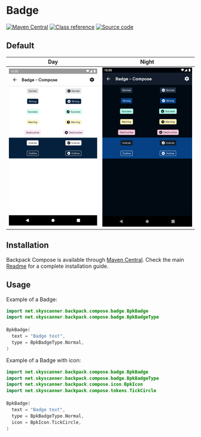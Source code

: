# Badge

[![Maven Central](https://img.shields.io/maven-central/v/net.skyscanner.backpack/backpack-compose)](https://search.maven.org/artifact/net.skyscanner.backpack/backpack-compose)
[![Class reference](https://img.shields.io/badge/Class%20reference-Android-blue)](https://backpack.github.io/android/backpack-compose/net.skyscanner.backpack.compose.badge)
[![Source code](https://img.shields.io/badge/Source%20code-GitHub-lightgrey)](https://github.com/Skyscanner/backpack-android/tree/main/backpack-compose/src/main/kotlin/net/skyscanner/backpack/compose/badge)

## Default

| Day | Night |
| --- | --- |
| <img src="https://raw.githubusercontent.com/Skyscanner/backpack-android/main/docs/compose/Badge/screenshots/default.png" alt="Badge component" width="375" /> |<img src="https://raw.githubusercontent.com/Skyscanner/backpack-android/main/docs/compose/Badge/screenshots/default_dm.png" alt="Badge component - dark mode" width="375" /> |

## Installation

Backpack Compose is available through [Maven Central](https://search.maven.org/artifact/net.skyscanner.backpack/backpack-compose). Check the main [Readme](https://github.com/skyscanner/backpack-android#installation) for a complete installation guide.

## Usage

Example of a Badge:

```Kotlin
import net.skyscanner.backpack.compose.badge.BpkBadge
import net.skyscanner.backpack.compose.badge.BpkBadgeType

BpkBadge(
  text = "Badge text",
  type = BpkBadgeType.Normal,
)
```

Example of a Badge with icon:

```Kotlin
import net.skyscanner.backpack.compose.badge.BpkBadge
import net.skyscanner.backpack.compose.badge.BpkBadgeType
import net.skyscanner.backpack.compose.icon.BpkIcon
import net.skyscanner.backpack.compose.tokens.TickCircle

BpkBadge(
  text = "Badge text",
  type = BpkBadgeType.Normal,
  icon = BpkIcon.TickCircle,
)
```
